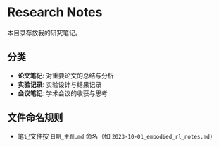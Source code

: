 # Research Notes

本目录存放我的研究笔记。

## 分类
- **论文笔记**: 对重要论文的总结与分析
- **实验记录**: 实验设计与结果记录
- **会议笔记**: 学术会议的收获与思考

## 文件命名规则
- 笔记文件按 `日期_主题.md` 命名（如 `2023-10-01_embodied_rl_notes.md`）